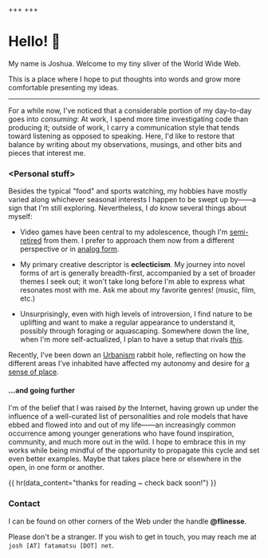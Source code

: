 +++
+++

# Hello! 👋

My name is Joshua. Welcome to my tiny sliver of the World Wide Web.


This is a place where I hope to put thoughts into words and grow more comfortable presenting my ideas.

---

For a while now, I've noticed that a considerable portion of my day-to-day goes into *consuming*: At work, I spend more time investigating code than producing it; outside of work, I carry a communication style that tends toward listening as opposed to speaking. Here, I'd like to restore that balance by writing about my observations, musings, and other bits and pieces that interest me.

### \<Personal stuff\>

Besides the typical "food" and sports watching, my hobbies have mostly varied along whichever seasonal interests I happen to be swept up by——a sign that I'm still exploring. Nevertheless, I *do* know several things about myself:

- Video games have been central to my adolescence, though I'm [semi-retired](https://www.healthygamer.gg/blog/does-your-son-want-to-be-a-professional-gamer) from them. I prefer to approach them now from a different perspective or in [analog form](https://boardgamegeek.com/browse/boardgame).

- My primary creative descriptor is **eclecticism**. My journey into novel forms of art is generally breadth-first, accompanied by a set of broader themes I seek out; it won't take long before I'm able to express what resonates most with me. Ask me about my favorite genres! (music, film, etc.)

- Unsurprisingly, even with high levels of introversion, I find nature to be uplifting and want to make a regular appearance to understand it, possibly through foraging or aquascaping. Somewhere down the line, when I'm more self-actualized, I plan to have a setup that rivals [*this*](https://youtu.be/T15gXm6ha_I).

Recently, I've been down an [Urbanism](https://en.wikipedia.org/wiki/Urbanism) rabbit hole, reflecting on how the different areas I've inhabited have affected my autonomy and desire for [a sense of place](https://youtu.be/AOc8ASeHYNw).

#### ...and going further
I'm of the belief that I was raised *by* the Internet, having grown up under the influence of a well-curated list of personalities and role models that have ebbed and flowed into and out of my life——an increasingly common occurrence among younger generations who have found inspiration, community, and much more out in the wild. I hope to embrace this in my works while being mindful of the opportunity to propagate this cycle and set even better examples. Maybe that takes place here or elsewhere in the open, in one form or another.

{{ hr(data_content="thanks for reading ~ check back soon!") }}

### Contact

I can be found on other corners of the Web under the handle **@flinesse**.

Please don't be a stranger. If you wish to get in touch, you may reach me at `josh [AT] fatamatsu [DOT] net`.
